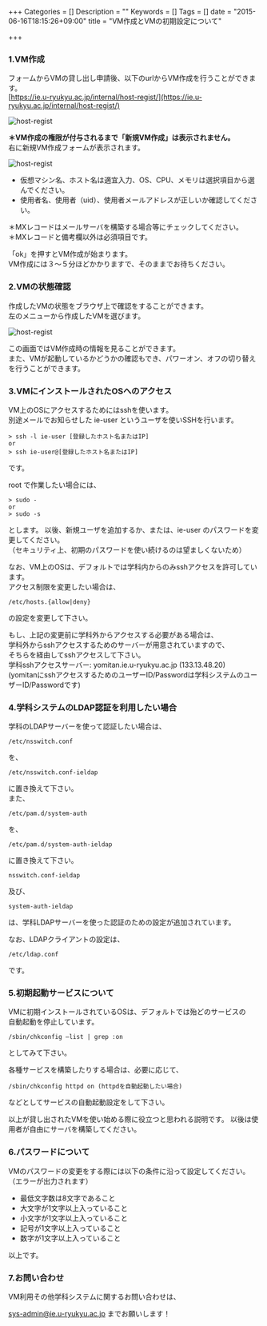 +++
Categories = []
Description = ""
Keywords = []
Tags = []
date = "2015-06-16T18:15:26+09:00"
title = "VM作成とVMの初期設定について"

+++

### 1.VM作成

フォームからVMの貸し出し申請後、以下のurlからVM作成を行うことができます。  
[https://ie.u-ryukyu.ac.jp/internal/host-regist/](https://ie.u-ryukyu.ac.jp/internal/host-regist/)

![host-regist](img/system/host-regist1.jpg)

**＊VM作成の権限が付与されるまで「新規VM作成」は表示されません。**  
右に新規VM作成フォームが表示されます。

![host-regist](img/system/host-regist2.jpg)

- 仮想マシン名、ホスト名は適宜入力、OS、CPU、メモリは選択項目から選んでください。
- 使用者名、使用者（uid）、使用者メールアドレスが正しいか確認してください。

＊MXレコードはメールサーバを構築する場合等にチェックしてください。  
＊MXレコードと備考欄以外は必須項目です。

「ok」を押すとVM作成が始まります。  
VM作成には３～５分ほどかかりますで、そのままでお待ちください。

### 2.VMの状態確認

作成したVMの状態をブラウザ上で確認をすることができます。  
左のメニューから作成したVMを選びます。

![host-regist](img/system/host-regist3.jpg)


この画面ではVM作成時の情報を見ることができます。  
また、VMが起動しているかどうかの確認もでき、パワーオン、オフの切り替えを行うことができます。

### 3.VMにインストールされたOSへのアクセス

VM上のOSにアクセスするためにはsshを使います。  
別途メールでお知らせした ie-user というユーザを使いSSHを行います。
```
> ssh -l ie-user [登録したホスト名またはIP]
or
> ssh ie-user@[登録したホスト名またはIP]
```
です。

root で作業したい場合には、
```
> sudo -
or
> sudo -s
```
とします。
以後、新規ユーザを追加するか、または、ie-user のパスワードを変更してください。  
（セキュリティ上、初期のパスワードを使い続けるのは望ましくないため）

なお、VM上のOSは、デフォルトでは学科内からのみsshアクセスを許可しています。  
アクセス制限を変更したい場合は、
```
/etc/hosts.{allow|deny}
```
の設定を変更して下さい。

もし、上記の変更前に学科外からアクセスする必要がある場合は、  
学科外からsshアクセスするためのサーバーが用意されていますので、  
そちらを経由してsshアクセスして下さい。  
学科sshアクセスサーバー: yomitan.ie.u-ryukyu.ac.jp (133.13.48.20)  
(yomitanにsshアクセスするためのユーザーID/Passwordは学科システムのユーザーID/Passwordです)

### 4.学科システムのLDAP認証を利用したい場合

学科のLDAPサーバーを使って認証したい場合は、
```
/etc/nsswitch.conf
```
を、
```
/etc/nsswitch.conf-ieldap
```
に置き換えて下さい。  
また、
```
/etc/pam.d/system-auth
```
を、
```
/etc/pam.d/system-auth-ieldap
```
に置き換えて下さい。

```
nsswitch.conf-ieldap
```
及び、
```
system-auth-ieldap
```
は、学科LDAPサーバーを使った認証のための設定が追加されています。

なお、LDAPクライアントの設定は、
```
/etc/ldap.conf
```
です。

### 5.初期起動サービスについて

VMに初期インストールされているOSは、デフォルトでは殆どのサービスの  
自動起動を停止しています。
```
/sbin/chkconfig –list | grep :on
```
としてみて下さい。

各種サービスを構築したりする場合は、必要に応じて、
```
/sbin/chkconfig httpd on (httpdを自動起動したい場合)
```
などとしてサービスの自動起動設定をして下さい。

以上が貸し出されたVMを使い始める際に役立つと思われる説明です。
以後は使用者が自由にサーバを構築してください。

### 6.パスワードについて

VMのパスワードの変更をする際には以下の条件に沿って設定してください。  
（エラーが出力されます）

- 最低文字数は8文字であること
- 大文字が1文字以上入っていること
- 小文字が1文字以上入っていること
- 記号が1文字以上入っていること
- 数字が1文字以上入っていること

以上です。

### 7.お問い合わせ

VM利用その他学科システムに関するお問い合わせは、

[sys-admin@ie.u-ryukyu.ac.jp](mailto:sys-admin@ie.u-ryukyu.ac.jp)
までお願いします！
